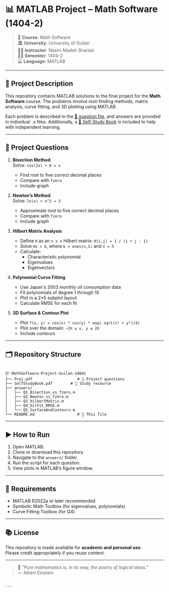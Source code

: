 
# 📊 MATLAB Project – Math Software (1404-2)

> 📘 **Course**: Math Software  
> 🏛️ **University**: University of Guilan  
> 👩‍🏫 **Instructor**: Nasim Madah Shariati  
> 🧑‍🎓 **Semester**: 1404-2  
> 💻 **Language**: MATLAB  

---

## 📄 Project Description

This repository contains MATLAB solutions to the final project for the **Math Software** course. The problems involve root-finding methods, matrix analysis, curve fitting, and 3D plotting using MATLAB.  

Each problem is described in the [📕 question file](./Proj.pdf), and answers are provided in individual `.m` files. Additionally, a [📘 Self-Study Book](./SelfStudyBook.pdf) is included to help with independent learning.

---

## 📌 Project Questions

1. **Bisection Method**  
   Solve: `cos(2x) + 6 = x`  
   - Find root to five correct decimal places  
   - Compare with `fzero`  
   - Include graph  

2. **Newton’s Method**  
   Solve: `ln(x) + x^2 = 3`  
   - Approximate root to five correct decimal places  
   - Compare with `fzero`  
   - Include graph  

3. **Hilbert Matrix Analysis**  
   - Define `H` as an `n x n` Hilbert matrix: `H(i,j) = 1 / (i + j - 1)`  
   - Solve `Hx = b`, where `b = ones(n,1)` and `n = 5`  
   - Calculate:
     - Characteristic polynomial  
     - Eigenvalues  
     - Eigenvectors  

4. **Polynomial Curve Fitting**  
   - Use Japan's 2003 monthly oil consumption data  
   - Fit polynomials of degree 1 through 10  
   - Plot in a 2×5 subplot layout  
   - Calculate RMSE for each fit  

5. **3D Surface & Contour Plot**  
   - Plot `f(x, y) = cos(x) * cos(y) * exp(-sqrt(x² + y²)/4)`  
   - Plot over the domain: `−2π ≤ x, y ≤ 2π`  
   - Include contours

---

## 🗂️ Repository Structure

```

📦 MathSoftware-Project-Guilan-14042
├── Proj.pdf                    # 📕 Project questions
├── SelfStudyBook.pdf        # 📘 Study resource
├── answers/
│   ├── Q1_Bisection_vs_fzero.m
│   ├── Q2_Newton_vs_fzero.m
│   ├── Q3_HilbertMatrix.m
│   ├── Q4_OilFit_RMSE.m
│   └── Q5_SurfaceAndContours.m
└── README.md                   # 📄 This file

```

---

## ▶️ How to Run

1. Open MATLAB.
2. Clone or download this repository.
3. Navigate to the `answers/` folder.
4. Run the script for each question.
5. View plots in MATLAB’s figure window.

---

## 📌 Requirements

- MATLAB R2022a or later recommended  
- Symbolic Math Toolbox (for eigenvalues, polynomials)  
- Curve Fitting Toolbox (for Q4)

---

## 📚 License

This repository is made available for **academic and personal use**.  
Please credit appropriately if you reuse content.

---

> 💬 _"Pure mathematics is, in its way, the poetry of logical ideas."_  
> — Albert Einstein
```

---

